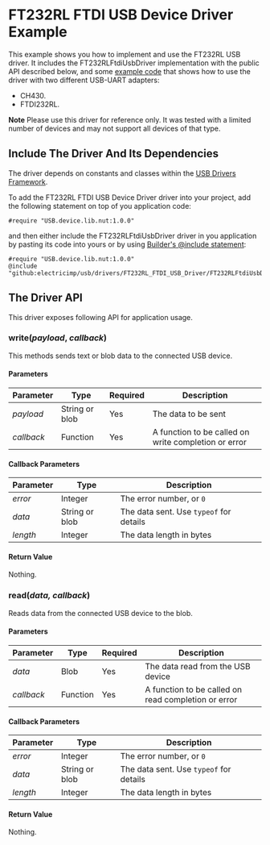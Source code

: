 # FT232RL FTDI USB Device Driver Example #

This example shows you how to implement and use the FT232RL USB driver. It includes the FT232RLFtdiUsbDriver implementation with the public API described below, and some [example code](./examples) that shows how to use the driver with two different USB-UART adapters:

- CH430.
- FTDI232RL.

**Note** Please use this driver for reference only. It was tested with a limited number of devices and may not support all devices of that type.

## Include The Driver And Its Dependencies ##

The driver depends on constants and classes within the [USB Drivers Framework](https://github.com/electricimp/Usb/blob/dev-docs/docs/DriverDevelopmentGuide.md).

To add the FT232RL FTDI USB Device Driver driver into your project, add the following statement on top of you application code:

```
#require "USB.device.lib.nut:1.0.0"
```

and then either include the FT232RLFtdiUsbDriver driver in you application by pasting its code into yours or by using [Builder's @include statement](https://github.com/electricimp/builder#include):

```
#require "USB.device.lib.nut:1.0.0"
@include "github:electricimp/usb/drivers/FT232RL_FTDI_USB_Driver/FT232RLFtdiUsbDriver.device.lib.nut"
```

## The Driver API ##

This driver exposes following API for application usage.

### write(*payload*, *callback*) ###

This methods sends text or blob data to the connected USB device.

#### Parameters ####

| Parameter | Type | Required | Description |
| --- | --- | --- | --- |
| *payload* | String or blob  | Yes | The data to be sent |
| *callback* | Function | Yes | A function to be called on write completion or error |

#### Callback Parameters ####

| Parameter | Type | Description |
| --- | --- | --- |
| *error* | Integer | The error number, or `0` |
| *data* | String or blob | The data sent. Use `typeof` for details |
| *length* | Integer | The data length in bytes |

#### Return Value ####

Nothing.

### read(*data, callback*) ###

Reads data from the connected USB device to the blob.

#### Parameters ####

| Parameter | Type | Required | Description |
| --- | --- | --- | --- |
| *data* | Blob | Yes | The data read from the USB device |
| *callback* | Function | Yes | A function to be called on read completion or error |

#### Callback Parameters ####

| Parameter | Type | Description |
| --- | --- | --- |
| *error* | Integer | The error number, or `0` |
| *data* | String or blob | The data sent. Use `typeof` for details |
| *length* | Integer | The data length in bytes |

#### Return Value ####

Nothing.

